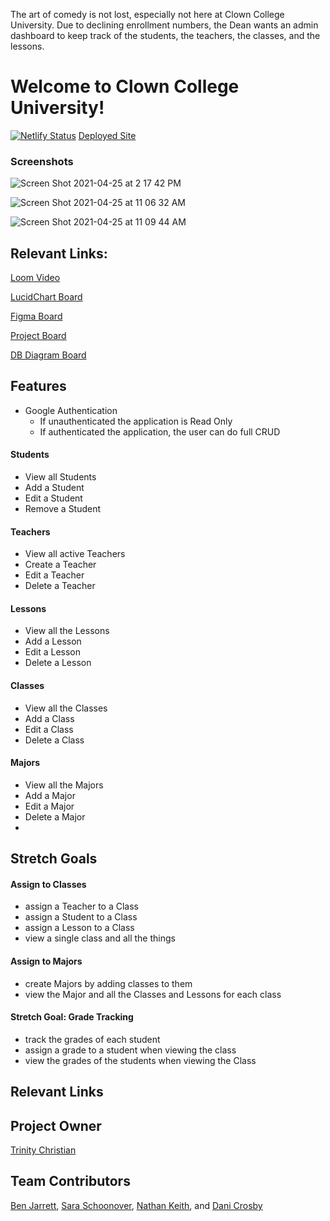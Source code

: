 The art of comedy is not lost, especially not here at Clown College University. Due to declining enrollment numbers, the Dean wants an admin dashboard to keep track of the students, the teachers, the classes, and the lessons.

# Welcome to Clown College University!

[![Netlify Status](https://api.netlify.com/api/v1/badges/90eb95ed-3471-4a40-8af6-c32ecc37798b/deploy-status)](https://app.netlify.com/sites/e14-clown-college/deploys)
[Deployed Site](https://e14-clown-college.netlify.app/)

### Screenshots

![Screen Shot 2021-04-25 at 2 17 42 PM](https://user-images.githubusercontent.com/68397076/116006458-01b02100-a5d1-11eb-9db1-d02a10a12c2f.png)

![Screen Shot 2021-04-25 at 11 06 32 AM](https://user-images.githubusercontent.com/68397076/116000560-6742e400-a5b6-11eb-92f5-a8132656d24c.png)

![Screen Shot 2021-04-25 at 11 09 44 AM](https://user-images.githubusercontent.com/68397076/116000800-4b8c0d80-a5b7-11eb-9c69-b3549d9f9f5a.png)


## Relevant Links: 

[Loom Video](https://www.loom.com/share/cbf80856bdd14ecd9736703c70ab35bd)

[LucidChart Board](https://lucid.app/lucidchart/66395ef9-9b5c-4b36-9bc7-bf094a80db06/edit?page=0_0#
)

[Figma Board](https://www.figma.com/file/MJSR9cLCT8XTJ2wioCJ54M/Clown-College-Group-Project?node-id=124%3A1)


[Project Board](https://github.com/nss-evening-cohort-14/clown-college-dashboard-clown-college-dashboard/projects/1)


[DB Diagram Board](https://dbdiagram.io/embed/605a8522ecb54e10c33cef28!)


## Features
- Google Authentication
  - If unauthenticated the application is Read Only
  - If authenticated the application, the user can do full CRUD

#### Students
- View all Students
- Add a Student
- Edit a Student
- Remove a Student

#### Teachers
- View all active Teachers
- Create a Teacher
- Edit a Teacher
- Delete a Teacher

#### Lessons
- View all the Lessons
- Add a Lesson
- Edit a Lesson
- Delete a Lesson

#### Classes
- View all the Classes
- Add a Class
- Edit a Class
- Delete a Class

#### Majors
- View all the Majors
- Add a Major
- Edit a Major
- Delete a Major
- 

## Stretch Goals

#### Assign to Classes
- assign a Teacher to a Class
- assign a Student to a Class
- assign a Lesson to a Class
- view a single class and all the things

#### Assign to Majors
- create Majors by adding classes to them
- view the Major and all the Classes and Lessons for each class

#### Stretch Goal: Grade Tracking
- track the grades of each student
- assign a grade to a student when viewing the class
- view the grades of the students when viewing the Class
## Relevant Links

## Project Owner
[Trinity Christian](https://github.com/TrinityChristiana)

## Team Contributors
[Ben Jarrett](https://github.com/BenJarrett), 
[Sara Schoonover](https://github.com/SaraSchoonover), 
[Nathan Keith](https://github.com/nashvegasnate), and
[Dani Crosby](https://github.com/danicrosby)

